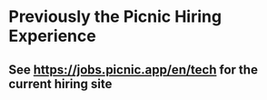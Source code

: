 # Previously the Picnic Hiring Experience
## See https://jobs.picnic.app/en/tech for the current hiring site
